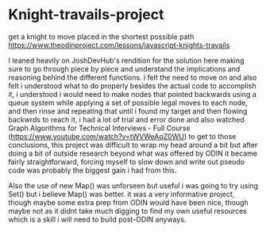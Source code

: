 # Knight-travails-project
get a knight to move placed in the shortest possible path https://www.theodinproject.com/lessons/javascript-knights-travails


I leaned heavily on JoshDevHub's rendition for the solution here making sure to go through piece by piece and understand the implications and reasoning behind the different functions. i felt the need to move on and also felt i understood what to do properly besides the actual code to accomplish it, i understood i would need to make nodes that pointed backwards using a queue system while applying a set of possible legal moves to each node, and then rinse and repeating that until i found my target and then flowing backwrds to reach it, i had a lot of trial and error done and also watched Graph Algorithms for Technical Interviews - Full Course (https://www.youtube.com/watch?v=tWVWeAqZ0WU) to get to those conclusions, this project was difficult to wrap my head around a bit but after doing a bit of outside research beyond what was offered by ODIN it became fairly straightforward, forcing myself to slow down and write out pseudo code was probably the biggest gain i had from this.

Also the use of new Map() was unforseen but useful i was going to try using Set() but i believe Map() was better. it was a very informative project, though maybe some extra prep from ODIN would have been nice, though maybe not as it didnt take much digging to find my own useful resources which is a skill i will need to build post-ODIN anyways.
